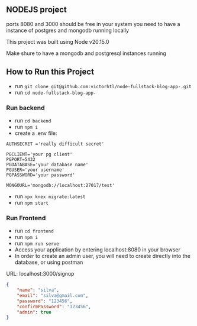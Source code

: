## NODEJS project

ports 8080 and 3000 should be free in your system
you need to have a instance of postgres and mongodb running locally

This project was built using Node v20.15.0

Make shure to have a mongodb and postgresql instances running 

## How to Run this Project
- run `git clone git@github.com:victorhtl/node-fullstack-blog-app-.git`
- run `cd node-fullstack-blog-app-`
### Run backend

- run `cd backend`
- run `npm i`
- create a .env file:
```
AUTHSECRET ='really difficult secret'

PGCLIENT='your pg client'
PGPORT=5432
PGDATABASE='your database name'
PGUSER='your username'
PGPASSWORD='your password'

MONGOURL='mongodb://localhost:27017/test'
```
- run `npx knex migrate:latest`
- run `npm start`
### Run Frontend
- run `cd frontend`
- run `npm i`
- run `npm run serve`
- Access your application by entering localhost:8080 in your browser
- In order to create an admin user, you will need to create directly into the database, or using postman

URL: localhost:3000/signup
```json
{
    "name": "silva",
    "email": "silva@gmail.com",
    "password": "123456",
    "confirmPassword": "123456",
    "admin": true
}
```
